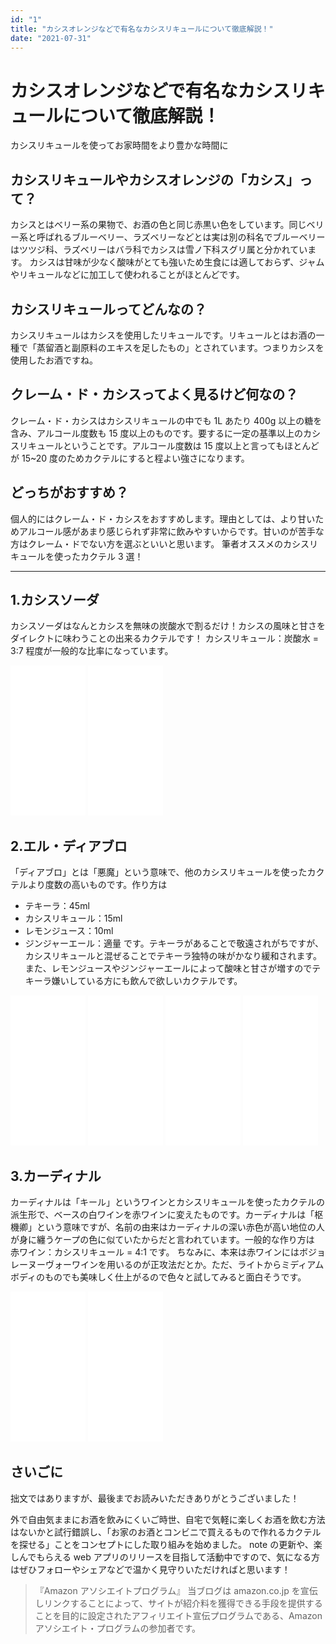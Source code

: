 ```yaml
---
id: "1"
title: "カシスオレンジなどで有名なカシスリキュールについて徹底解説！"
date: "2021-07-31"
---
```


# カシスオレンジなどで有名なカシスリキュールについて徹底解説！

カシスリキュールを使ってお家時間をより豊かな時間に

## カシスリキュールやカシスオレンジの「カシス」って？

カシスとはベリー系の果物で、お酒の色と同じ赤黒い色をしています。同じベリー系と呼ばれるブルーベリー、ラズベリーなどとは実は別の科名でブルーベリーはツツジ科、ラズベリーはバラ科でカシスは雪ノ下科スグリ属と分かれています。
カシスは甘味が少なく酸味がとても強いため生食には適しておらず、ジャムやリキュールなどに加工して使われることがほとんどです。

## カシスリキュールってどんなの？

カシスリキュールはカシスを使用したリキュールです。リキュールとはお酒の一種で「蒸留酒と副原料のエキスを足したもの」とされています。つまりカシスを使用したお酒ですね。

## クレーム・ド・カシスってよく見るけど何なの？

クレーム・ド・カシスはカシスリキュールの中でも 1L あたり 400g 以上の糖を含み、アルコール度数も 15 度以上のものです。要するに一定の基準以上のカシスリキュールということです。アルコール度数は 15 度以上と言ってもほとんどが 15~20 度のためカクテルにすると程よい強さになります。

## どっちがおすすめ？

個人的にはクレーム・ド・カシスをおすすめします。理由としては、より甘いためアルコール感があまり感じられず非常に飲みやすいからです。甘いのが苦手な方はクレーム・ドでない方を選ぶといいと思います。
筆者オススメのカシスリキュールを使ったカクテル 3 選！

---

## 1.カシスソーダ

カシスソーダはなんとカシスを無味の炭酸水で割るだけ！カシスの風味と甘さをダイレクトに味わうことの出来るカクテルです！
カシスリキュール：炭酸水 = 3:7
程度が一般的な比率になっています。

<iframe style="width:120px;height:240px;" marginwidth="0" marginheight="0" scrolling="no" frameborder="0" src="//rcm-fe.amazon-adsystem.com/e/cm?lt1=_blank&bc1=000000&IS2=1&bg1=FFFFFF&fc1=000000&lc1=0000FF&t=ouchibar09-22&language=ja_JP&o=9&p=8&l=as4&m=amazon&f=ifr&ref=as_ss_li_til&asins=B001TP6UHC&linkId=75885737b2da6f1a043b553336ba6e8a"></iframe>

<iframe style="width:120px;height:240px;" marginwidth="0" marginheight="0" scrolling="no" frameborder="0" src="//rcm-fe.amazon-adsystem.com/e/cm?lt1=_blank&bc1=000000&IS2=1&bg1=FFFFFF&fc1=000000&lc1=0000FF&t=ouchibar09-22&language=ja_JP&o=9&p=8&l=as4&m=amazon&f=ifr&ref=as_ss_li_til&asins=B01CNBT7NY&linkId=9121ed76517cad00cfdb4312caac257f"></iframe>

## 2.エル・ディアブロ

「ディアブロ」とは「悪魔」という意味で、他のカシスリキュールを使ったカクテルより度数の高いものです。作り方は

- テキーラ：45ml
- カシスリキュール：15ml
- レモンジュース：10ml
- ジンジャーエール：適量
  です。テキーラがあることで敬遠されがちですが、カシスリキュールと混ぜることでテキーラ独特の味がかなり緩和されます。また、レモンジュースやジンジャーエールによって酸味と甘さが増すのでテキーラ嫌いしている方にも飲んで欲しいカクテルです。

<iframe style="width:120px;height:240px;" marginwidth="0" marginheight="0" scrolling="no" frameborder="0" src="//rcm-fe.amazon-adsystem.com/e/cm?lt1=_blank&bc1=000000&IS2=1&bg1=FFFFFF&fc1=000000&lc1=0000FF&t=ouchibar09-22&language=ja_JP&o=9&p=8&l=as4&m=amazon&f=ifr&ref=as_ss_li_til&asins=B00P0KJR2M&linkId=e54d0be085b9012ae54d0b9febe97b6d"></iframe>

<iframe style="width:120px;height:240px;" marginwidth="0" marginheight="0" scrolling="no" frameborder="0" src="//rcm-fe.amazon-adsystem.com/e/cm?lt1=_blank&bc1=000000&IS2=1&bg1=FFFFFF&fc1=000000&lc1=0000FF&t=ouchibar09-22&language=ja_JP&o=9&p=8&l=as4&m=amazon&f=ifr&ref=as_ss_li_til&asins=B001TP6UHC&linkId=b56411d4b3fb3b2e4968ab2b1d346af9"></iframe>

<iframe style="width:120px;height:240px;" marginwidth="0" marginheight="0" scrolling="no" frameborder="0" src="//rcm-fe.amazon-adsystem.com/e/cm?lt1=_blank&bc1=000000&IS2=1&bg1=FFFFFF&fc1=000000&lc1=0000FF&t=ouchibar09-22&language=ja_JP&o=9&p=8&l=as4&m=amazon&f=ifr&ref=as_ss_li_til&asins=B08MQ6ZXR7&linkId=ae87d8c9ad1e48d7daab21bdb7f7018e"></iframe>

<iframe style="width:120px;height:240px;" marginwidth="0" marginheight="0" scrolling="no" frameborder="0" src="//rcm-fe.amazon-adsystem.com/e/cm?lt1=_blank&bc1=000000&IS2=1&bg1=FFFFFF&fc1=000000&lc1=0000FF&t=ouchibar09-22&language=ja_JP&o=9&p=8&l=as4&m=amazon&f=ifr&ref=as_ss_li_til&asins=B0029VKCME&linkId=7be8628ea353d82b1bee4935b251f3d5"></iframe>

## 3.カーディナル

カーディナルは「キール」というワインとカシスリキュールを使ったカクテルの派生形で、ベースの白ワインを赤ワインに変えたものです。カーディナルは「枢機卿」という意味ですが、名前の由来はカーディナルの深い赤色が高い地位の人が身に纏うケープの色に似ていたからだと言われています。一般的な作り方は
赤ワイン：カシスリキュール = 4:1
です。
ちなみに、本来は赤ワインにはボジョレーヌーヴォーワインを用いるのが正攻法だとか。ただ、ライトからミディアムボディのものでも美味しく仕上がるので色々と試してみると面白そうです。

<iframe style="width:120px;height:240px;" marginwidth="0" marginheight="0" scrolling="no" frameborder="0" src="//rcm-fe.amazon-adsystem.com/e/cm?lt1=_blank&bc1=000000&IS2=1&bg1=FFFFFF&fc1=000000&lc1=0000FF&t=ouchibar09-22&language=ja_JP&o=9&p=8&l=as4&m=amazon&f=ifr&ref=as_ss_li_til&asins=B002JNAK8I&linkId=b015ffb1f8f18acdd464cc5580a288aa"></iframe>

<iframe style="width:120px;height:240px;" marginwidth="0" marginheight="0" scrolling="no" frameborder="0" src="//rcm-fe.amazon-adsystem.com/e/cm?lt1=_blank&bc1=000000&IS2=1&bg1=FFFFFF&fc1=000000&lc1=0000FF&t=ouchibar09-22&language=ja_JP&o=9&p=8&l=as4&m=amazon&f=ifr&ref=as_ss_li_til&asins=B001TP6UHC&linkId=1f3f9f82ff013670bbd37e62f82cef12"></iframe>

## さいごに

拙文ではありますが、最後までお読みいただきありがとうございました！

外で自由気ままにお酒を飲みにくいご時世、自宅で気軽に楽しくお酒を飲む方法はないかと試行錯誤し、「お家のお酒とコンビニで買えるもので作れるカクテルを探せる」ことをコンセプトにした取り組みを始めました。
note の更新や、楽しんでもらえる web アプリのリリースを目指して活動中ですので、気になる方はぜひフォローやシェアなどで温かく見守りいただければと思います！

> 『Amazon アソシエイトプログラム』
> 当ブログは amazon.co.jp を宣伝しリンクすることによって、サイトが紹介料を獲得できる手段を提供することを目的に設定されたアフィリエイト宣伝プログラムである、Amazon アソシエイト・プログラムの参加者です。
